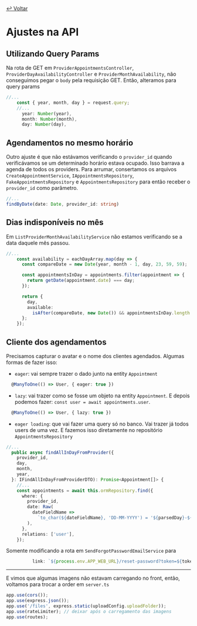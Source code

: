 [↩ Voltar](README3.md)

# Ajustes na API
## Utilizando Query Params
Na rota de GET em `ProviderAppointmentsController`, `ProviderDayAvailabilityController` e `ProviderMonthAvailability`, não conseguimos pegar o `body` pela requisição GET. Então, alteramos para query params
```ts
//...
    const { year, month, day } = request.query;
    //...
      year: Number(year),
      month: Number(month),
      day: Number(day),
```

## Agendamentos no mesmo horário
Outro ajuste é que não estávamos verificando o `provider_id` quando verificávamos se um determinado horário estava ocupado. Isso barrava a agenda de todos os providers. Para arrumar, consertamos os arquivos `CreateAppointmentService`, `IAppointmentsRepository`, `FakeAppointmentsRepository` e `AppointmentsRepository` para então receber o `provider_id` como parâmetro.
```ts
//...
findByDate(date: Date, provider_id: string)
```

## Dias indisponíveis no mês
Em `ListProviderMonthAvailabilityService` não estamos verificando se a data daquele mês passou.
```ts
//...
    const availability = eachDayArray.map(day => {
      const compareDate = new Date(year, month - 1, day, 23, 59, 59);

      const appointmentsInDay = appointments.filter(appointment => {
        return getDate(appointment.date) === day;
      });

      return {
        day,
        available:
          isAfter(compareDate, new Date()) && appointmentsInDay.length < 10,
      };
    });
```

## Cliente dos agendamentos
Precisamos capturar o avatar e o nome dos clientes agendados. Algumas formas de fazer isso:

- `eager`: vai sempre trazer o dado junto na entity `Appointment`
```ts
  @ManyToOne(() => User, { eager: true })
```

- `lazy`: vai trazer como se fosse um objeto na entity `Appointment`. E depois podemos fazer: `const user = await appointments.user`.
```ts
  @ManyToOne(() => User, { lazy: true })
```

- `eager loading`: que vai fazer uma query só no banco. Vai trazer já todos users de uma vez. E fazemos isso diretamente no repositório `AppointmentsRepository`
```ts
//...
  public async findAllInDayFromProvider({
    provider_id,
    day,
    month,
    year,
  }: IFindAllInDayFromProviderDTO): Promise<Appointment[]> {
    //...
    const appointments = await this.ormRepository.find({
      where: {
        provider_id,
        date: Raw(
          dateFieldName =>
            `to_char(${dateFieldName}, 'DD-MM-YYYY') = '${parsedDay}-${parsedMonth}-${year}'`,
        ),
      },
      relations: ['user'],
    });
```

Somente modificando a rota em `SendForgotPasswordEmailService` para
```ts
          link: `${process.env.APP_WEB_URL}/reset-password?token=${token}`,
```

---

E vimos que algumas imagens não estavam carregando no front, então, voltamos para trocar a order em `server.ts`
```ts
app.use(cors());
app.use(express.json());
app.use('/files', express.static(uploadConfig.uploadFolder));
app.use(rateLimiter); // deixar após o carregamento das imagens
app.use(routes);
```
